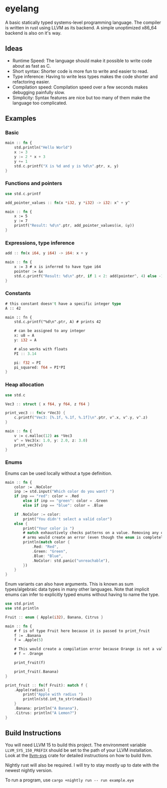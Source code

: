 # eyelang

A basic statically typed systems-level programming language.
The compiler is written in rust using LLVM as its backend.
A simple unoptimized x86_64 backend is also on it's way.

## Ideas
- Runtime Speed: The language should make it possible to write code about as fast as C.
- Short syntax: Shorter code is more fun to write and easier to read.
- Type inference: Having to write less types makes the code shorter and refactoring easier.
- Compilation speed: Compilation speed over a few seconds makes debugging painfully slow.
- Simplicity: Syntax features are nice but too many of them make the language too complicated.

## Examples

### Basic
```rust
main :: fn {
    std.println("Hello World")
    x := 3
    y := 2 * x + 3
    y += 1
    std.c.printf("X is %d and y is %d\n".ptr, x, y)
}
```

### Functions and pointers
```rust
use std.c.printf

add_pointer_values :: fn(x *i32, y *i32) -> i32: x^ + y^

main :: fn {
    x := 5
    y := 7
    printf("Result: %d\n".ptr, add_pointer_values(&x, &y))
}
```

### Expressions, type inference
```rust
add :: fn(x i64, y i64) -> i64: x + y

main :: fn {
    x := 3 # x is inferred to have type i64
    pointer := &x
    std.c.printf("Result: %d\n".ptr, if 1 < 2: add(pointer^, 4) else -1)
}
```
### Constants
```rust
# this constant doesn't have a specific integer type
A :: 42

main :: fn {
    std.c.printf("%d\n".ptr, A) # prints 42

    # can be assigned to any integer
    x: u8 = A
    y: i32 = A

    # also works with floats
    PI :: 3.14

    pi: f32 = PI
    pi_squared: f64 = PI*PI
}
```
### Heap allocation
```rust
use std.c

Vec3 :: struct { x f64, y f64, z f64 }

print_vec3 :: fn(v *Vec3) {
    c.printf("Vec3: [%.1f, %.1f, %.1f]\n".ptr, v^.x, v^.y, v^.z)
}

main :: fn {
    v := c.malloc(12) as *Vec3
    v^ = Vec3(x: 1.0, y: 2.0, z: 3.0)
    print_vec3(v)
}
```

### Enums
Enums can be used locally without a type definition.
```rust
main :: fn {
    color := .NoColor
    inp := std.input("Which color do you want? ")
    if inp == "red": color = .Red
        else if inp == "green": color = .Green
        else if inp == "blue": color = .Blue

    if .NoColor := color:
        print("You didn't select a valid color")
    else {
        print("Your color is ")
        # match exhaustively checks patterns on a value. Removing any of the
        # arms would create an error (even though the enum is completely inferred!)
        println(match color {
            .Red: "Red",
            .Green: "Green",
            .Blue: "Blue",
            .NoColor: std.panic("unreachable"),
        })
    }
}
```
Enum variants can also have arguments. This is known as sum types/algebraic data types in many other languages.
Note that implicit enums can infer to explicitly typed enums without having to name the type.
```rust
use std.print
use std.println

Fruit :: enum { Apple(i32), Banana, Citrus }

main :: fn {
    # f is of type Fruit here because it is passed to print_fruit
    f := .Banana
    f = .Apple(5)

    # This would create a compilation error because Orange is not a valid variant of Fruit
    # f = .Orange

    print_fruit(f)

    print_fruit(.Banana)
}

print_fruit :: fn(f Fruit): match f {
    .Apple(radius) {
        print("Apple with radius ")
        println(std.int_to_str(radius))
    }
    .Banana: println("A Banana"),
    .Citrus: println("A Lemon?")
}
```

## Build Instructions

You will need LLVM 15 to build this project. The environment variable `LLVM_SYS_150_PREFIX` should be set to the path of your LLVM installation. Look at the [llvm-sys](https://crates.io/crates/llvm-sys) crate
for detailed instructions on how to build llvm.

Nightly rust will also be required. I will try to stay mostly up to date with the newest nightly version.

To run a program, use `cargo +nightly run -- run example.eye`
